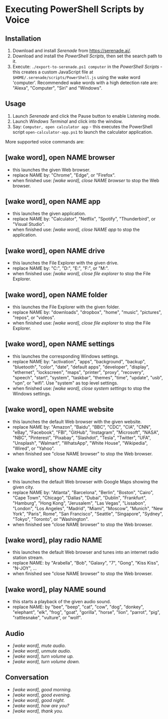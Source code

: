 Executing PowerShell Scripts by Voice
=====================================


Installation
------------
1. Download and install *Serenade* from https://serenade.ai/.
2. Download and install the *PowerShell Scripts*, then set the search path to it.
3. Execute: `./export-to-serenade.ps1 computer` in the *PowerShell Scripts* - this creates a custom JavaScript file at `$HOME/.serenade/scripts/PowerShell.js` using the wake word 'computer'. Recommended wake words with a high detection rate are: "Alexa", "Computer", "Siri" and "Windows".


Usage
-----
1. Launch *Serenade* and click the Pause button to enable Listening mode.
2. Launch *Windows Terminal* and click into the window.
3. Say: `Computer, open calculator app` - this executes the PowerShell script `open-calculator-app.ps1` to launch the calculator application.

More supported voice commands are:


[wake word], open NAME browser
------------------------------
* this launches the given Web browser.
* replace NAME by: "Chrome", "Edge", or "Firefox".
* when finished use: *[wake word], close NAME browser* to stop the Web browser.


[wake word], open NAME app
--------------------------
* this launches the given application.
* replace NAME by: "Calculator", "Netflix", "Spotify", "Thunderbird", or "Visual Studio".
* when finished use: *[wake word], close NAME app* to stop the application.


[wake word], open NAME drive
----------------------------
* this launches the File Explorer with the given drive.
* replace NAME by: "C:", "D:", "E:", "F:", or "M:".
* when finished use: *[wake word], close file explorer* to stop the File Explorer.


[wake word], open NAME folder
-----------------------------
* this launches the File Explorer with the given folder.
* replace NAME by: "downloads", "dropbox", "home", "music", "pictures", "repos", or "videos".
* when finished use: *[wake word], close file explorer* to stop the File Explorer.


[wake word], open NAME settings
-------------------------------
* this launches the corresponding Windows settings.
* replace NAME by: "activation", "apps", "background", "backup", "bluetooth", "color", "date", "default apps", "developer", "display", "ethernet", "lockscreen", "maps", "printer", "proxy", "recovery", "speech", "start", "system", "taskbar", "themes", "time", "update", "usb", "vpn", or "wifi". Use "system" as top level settings.
* when finished use: *[wake word], close system settings* to stop the Windows settings.


[wake word], open NAME website
------------------------------
* this launches the default Web browser with the given website.
* replace NAME by: "Amazon", "Baidu", "BBC", "CDC", "CIA", "CNN", "eBay", "Facebook", "FBI", "GitHub", "Instagram", "Microsoft", "NASA", "NBC", "Pinterest", "Pixabay", "Slashdot", "Tesla", "Twitter", "UFA", "Unsplash", "Walmart", "WhatsApp", "White House", "Wikipedia", "Wired", or "Yahoo".
* when finished see "close NAME browser" to stop the Web browser.


[wake word], show NAME city
---------------------------
* this launches the default Web browser with Google Maps showing the given city.
* replace NAME by: "Atlanta", "Barcelona", "Berlin", "Boston", "Cairo", "Cape Town", "Chicago", "Dallas", "Dubai", "Dublin", "Frankfurt", "Hamburg", "Hong Kong", "Jerusalem", "Las Vegas", "Lissabon", "London", "Los Angeles", "Madrid", "Miami", "Moscow", "Munich", "New York", "Paris", Rome", "San Francisco", "Seattle", "Singapore", "Sydney", "Tokyo", "Toronto", or "Washington".
* when finished see "close NAME browser" to stop the Web browser.


[wake word], play radio NAME
----------------------------
* this launches the default Web browser and tunes into an internet radio station stream.
* replace NAME: by "Arabella", "Bob", "Galaxy", "7", "Gong", "Kiss Kiss", "N-JOY", ...
* when finished see "close NAME browser" to stop the Web browser.


[wake word], play NAME sound
----------------------------
* this starts a playback of the given audio sound.
* replace NAME: by "bee", "beep", "cat", "cow", "dog", "donkey", "elephant", "elk", "frog", "goat", "gorilla", "horse", "lion", "parrot", "pig", "rattlesnake", "vulture", or "wolf".


Audio
-----
* *[wake word], mute audio.*
* *[wake word], unmute audio.*
* *[wake word], turn volume up.*
* *[wake word], turn volume down.*


Conversation
------------
* *[wake word], good morning.*
* *[wake word], good evening.*
* *[wake word], good night.*
* *[wake word], how are you?*
* *[wake word], thank you.*
